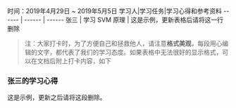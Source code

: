 时间：2019年4月29日 ~ 2019年5月5日
学习人|学习任务|学习心得和参考资料
------ | ------ | ------ 
张三 | 学习 SVM 原理 | 这是示例，更新表格后请将这一行删除

> 注：大家打卡时，为了方便自己和拯救他人，请注意**格式美观**，每段用心编辑的文字，都代表了我们的学习态度。如果表格中无法很好的显示格式，可以在文档后附上打卡内容，如下

### 张三的学习心得
这是示例，更新之后请将这段删除。
